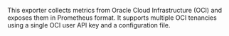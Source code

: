 This exporter collects metrics from Oracle Cloud Infrastructure (OCI) and exposes them in Prometheus format. It supports multiple OCI tenancies using a single OCI user API key and a configuration file.